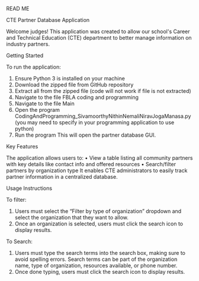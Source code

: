 READ ME

CTE Partner Database Application

Welcome judges! This application was created to allow our school's Career and Technical Education (CTE)
department to better manage information on industry partners.

Getting Started

To run the application:
1. Ensure Python 3 is installed on your machine
2. Download the zipped file from GitHub repository
3. Extract all from the zipped file (code will not work if file is not extracted)
4. Navigate to the file FBLA coding and programming
5. Navigate to the file Main
6. Open the program CodingAndProgramming_SivamoorthyNithinNemaliNiravJogaManasa.py (you may need to specify in your programming application to use python)
7. Run the program
This will open the partner database GUI.

Key Features

The application allows users to:
• View a table listing all community partners with key details like contact info and offered resources
• Search/filter partners by organization type
It enables CTE administrators to easily track partner information in a centralized database.

Usage Instructions

To filter:
1. Users must select the “Filter by type of organization” dropdown and select the organization that
they want to allow.
2. Once an organization is selected, users must click the search icon to display results.

To Search:
1. Users must type the search terms into the search box, making sure to avoid spelling errors.
Search terms can be part of the organization name, type of organization, resources available, or
phone number.
2. Once done typing, users must click the search icon to display results.
